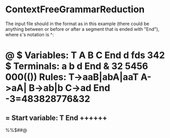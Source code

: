 # ContextFreeGrammarReduction

The input file should in the format as in this example (there could be anything between or before or after a segment that is ended with "End"), where ε's notation is ^:
#
@
$
Variables:
T
A
B
C
End
d
fds
342
$
Terminals:
a
b
d
End
&
32
5456
000(())
Rules:
T->aaB|abA|aaT
A->aA|
B->ab|b
C->ad
End
-3=483828776&32
=
=
Start variable:
T
End
++++++
------
%%$##@
